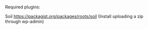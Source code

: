 Required plugins:

Soil 
https://packagist.org/packages/roots/soil
(Install uploading a zip through wp-admin)